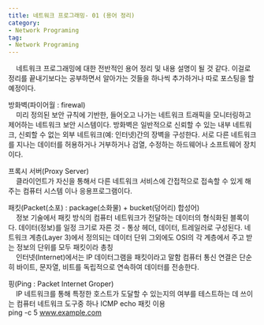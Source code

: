 ```yaml
---
title: 네트워크 프로그래밍- 01 (용어 정리)
category:
- Network Programing
tag:
- Network Programing
---
```


&nbsp;&nbsp;&nbsp;&nbsp;네트워크 프로그래밍에 대한 전반적인 용어 정리 및 내용 설명이 될 것 같다. 이걸로 정리를 끝내기보다는 공부하면서 알아가는 것들을 하나씩 추가하거나 따로 포스팅을 할 예정이다.

방화벽(파이어월 : firewal)  
&nbsp;&nbsp;&nbsp;&nbsp;미리 정의된 보안 규칙에 기반한, 들어오고 나가는 
네트워크 트래픽을 모니터링하고 제어하는 네트워크 보안 시스템이다. 
방화벽은 일반적으로 
신뢰할 수 있는 내부 네트워크, 
신뢰할 수 없는 외부 네트워크(예: 인터넷)간의 장벽을 구성한다.
서로 다른 네트워크를 지나는 데이터를 허용하거나 거부하거나	검열, 수정하는 하드웨어나 소프트웨어 장치이다.

프록시 서버(Proxy Server)  
&nbsp;&nbsp;&nbsp;&nbsp;클라이언트가 자신을 통해서 다른 네트워크 서비스에
간접적으로 접속할 수 있게 해 주는 컴퓨터 시스템 이나 응용프로그램이다.
	
패킷(Packet(소포) : package(소화물) + bucket(덩어리) 합성어)  
&nbsp;&nbsp;&nbsp;&nbsp;정보 기술에서 패킷 방식의 컴퓨터 네트워크가 전달하는 
데이터의 형식화된 블록이다. 
데이터(정보)를 일정 크기로 자른 것
	- 통상 헤더, 데이터, 트레일러로 구성된다. 네트워크 계층(Layer 3)에서 정의되는 데이터 단위 그외에도 OSI의 각 계층에서 주고 받는 정보의 단위를 모두 패킷이라 총칭  
&nbsp;&nbsp;&nbsp;&nbsp;인터넷(Internet)에서는 IP 데이터그램을 패킷이라고 말함
컴퓨터 통신 연결은 단순히 바이트, 문자열, 비트를 독립적으로 연속하여 데이터를 전송한다. 

핑(Ping : Packet Internet Groper)  
&nbsp;&nbsp;&nbsp;&nbsp;IP 네트워크를 통해 특정한 호스트가 도달할 수 있는지의 여부를 테스트하는 데 쓰이는 컴퓨터 네트워크 도구중 하나 ICMP echo 패킷 이용  
ping -c 5 www.example.com
